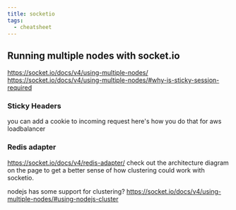 ```yaml
---
title: socketio
tags:
  - cheatsheet
---
```

## Running multiple nodes with socket.io

https://socket.io/docs/v4/using-multiple-nodes/
https://socket.io/docs/v4/using-multiple-nodes/#why-is-sticky-session-required

### Sticky Headers

you can add a cookie to incoming request
here's how you do that for aws loadbalancer

### Redis adapter

https://socket.io/docs/v4/redis-adapter/
check out the architecture diagram on the page to get a better sense of how clustering could work with socketio.

nodejs has some support for clustering?
https://socket.io/docs/v4/using-multiple-nodes/#using-nodejs-cluster
